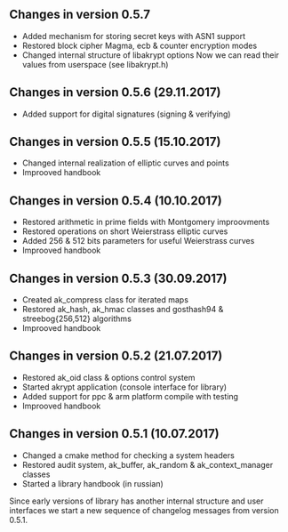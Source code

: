 Changes in version 0.5.7
-------------------------------------

  * Added mechanism for storing secret keys with ASN1 support
  * Restored block cipher Magma, ecb & counter encryption modes
  * Changed internal structure of libakrypt options
    Now we can read their values from userspace (see libakrypt.h)


Changes in version 0.5.6 (29.11.2017)
-------------------------------------

  * Added support for digital signatures (signing & verifying)


Changes in version 0.5.5 (15.10.2017)
-------------------------------------

  * Changed internal realization of elliptic curves and points
  * Improoved handbook


Changes in version 0.5.4 (10.10.2017)
-------------------------------------

   * Restored arithmetic in prime fields with Montgomery improovments
   * Restored operations on short Weierstrass elliptic curves
   * Added 256 & 512 bits parameters for useful Weierstrass curves
   * Improoved handbook


Changes in version 0.5.3 (30.09.2017)
-------------------------------------

   * Created ak_compress class for iterated maps
   * Restored ak_hash, ak_hmac classes and gosthash94 & streebog{256,512} algorithms
   * Improoved handbook


Changes in version 0.5.2 (21.07.2017)
-------------------------------------

   * Restored ak_oid class & options control system
   * Started akrypt application (console interface for library)
   * Added support for ppc & arm platform compile with testing
   * Improoved handbook


Changes in version 0.5.1 (10.07.2017)
-------------------------------------

   * Changed a cmake method for checking a system headers
   * Restored audit system, ak_buffer, ak_random & ak_context_manager classes
   * Started a library handbook (in russian)


Since early versions of library has another internal structure and user
interfaces we start a new sequence of changelog messages from version 0.5.1.
